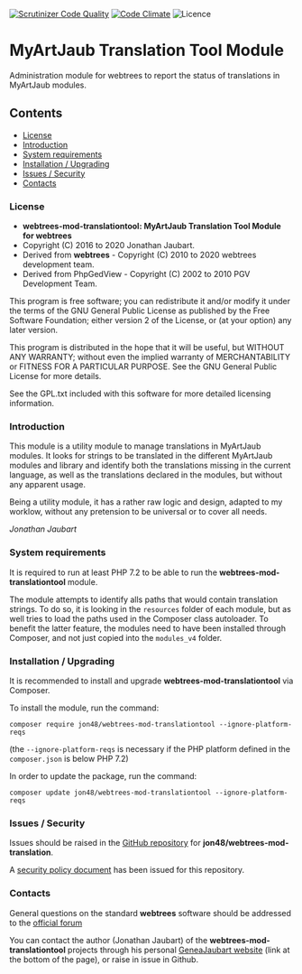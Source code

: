 [![Scrutinizer Code Quality](https://scrutinizer-ci.com/g/jon48/webtrees-mod-translationtool/badges/quality-score.png?b=master)](https://scrutinizer-ci.com/g/jon48/webtrees-mod-translationtool/?branch=master)
[![Code Climate](https://codeclimate.com/github/jon48/webtrees-mod-translationtool/badges/gpa.svg)](https://codeclimate.com/github/jon48/webtrees-mod-translationtool)
![Licence](https://img.shields.io/github/license/jon48/webtrees-mod-translationtool)

# MyArtJaub Translation Tool Module
Administration module for webtrees to report the status of translations in MyArtJaub modules.

## Contents

* [License](#license)
* [Introduction](#introduction)
* [System requirements](#system-requirements)
* [Installation / Upgrading](#installation--upgrading)
* [Issues / Security](#issues--security)
* [Contacts](#contacts)

### License

* **webtrees-mod-translationtool: MyArtJaub Translation Tool Module for webtrees**
* Copyright (C) 2016 to 2020 Jonathan Jaubart.
* Derived from **webtrees** - Copyright (C) 2010 to 2020  webtrees development team.
* Derived from PhpGedView - Copyright (C) 2002 to 2010  PGV Development Team.

This program is free software; you can redistribute it and/or modify it under the
terms of the GNU General Public License as published by the Free Software
Foundation; either version 2 of the License, or (at your option) any later version.

This program is distributed in the hope that it will be useful, but WITHOUT ANY
WARRANTY; without even the implied warranty of MERCHANTABILITY or FITNESS FOR A
PARTICULAR PURPOSE.  See the GNU General Public License for more details.

See the GPL.txt included with this software for more detailed licensing
information.


### Introduction

This module is a utility module to manage translations in MyArtJaub modules.
It looks for strings to be translated in the different MyArtJaub modules and library 
and identify both the translations missing in the current language, as well as the 
translations declared in the modules, but without any apparent usage.

Being a utility module, it has a rather raw logic and design, adapted to my worklow, 
without any pretension to be universal or to cover all needs.

*Jonathan Jaubart*

### System requirements

It is required to run at least PHP 7.2 to be able to run the **webtrees-mod-translationtool** module.

The module attempts to identify alls paths that would contain translation strings.
To do so, it is looking in the `resources` folder of each module, but as well tries to load the paths 
used in the Composer class autoloader. To benefit the latter feature, the modules need to have been installed
through Composer, and not just copied into the `modules_v4` folder.

### Installation / Upgrading

It is recommended to install and upgrade **webtrees-mod-translationtool** via Composer.

To install the module, run the command:

```shell
composer require jon48/webtrees-mod-translationtool --ignore-platform-reqs
```
(the `--ignore-platform-reqs` is necessary if the PHP platform defined in the `composer.json` is below PHP 7.2)
	
In order to update the package, run the command:

```shell
composer update jon48/webtrees-mod-translationtool --ignore-platform-reqs
```

### Issues / Security

Issues should be raised in the [GitHub repository](https://github.com/jon48/webtrees-mod-translationtool/issues) for **jon48/webtrees-mod-translation**.

A [security policy document](SECURITY.md) has been issued for this repository.

### Contacts

General questions on the standard **webtrees** software should be addressed to the
[official forum](http://www.webtrees.net/index.php/forum)

You can contact the author (Jonathan Jaubart) of the **webtrees-mod-translationtool** projects 
through his personal [GeneaJaubart website](http://genea.jaubart.com/wt/) (link at the bottom of the page), 
or raise in issue in Github.

